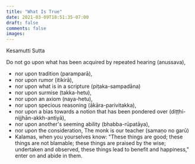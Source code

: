 ```yaml
---
title: "What Is True"
date: 2021-03-09T18:51:35-07:00
draft: false
comments: false
images:
---
```


Kesamutti Sutta

Do not go upon what has been acquired by repeated hearing (anussava),
* nor upon tradition (paramparā),
* nor upon rumor (itikirā),
* nor upon what is in a scripture (piṭaka-sampadāna)
* nor upon surmise (takka-hetu),
* nor upon an axiom (naya-hetu),
* nor upon specious reasoning (ākāra-parivitakka),
* nor upon a bias towards a notion that has been pondered over (diṭṭhi-nijjhān-akkh-antiyā),
* nor upon another's seeming ability (bhabba-rūpatāya),
* nor upon the consideration, The monk is our teacher (samaṇo no garū)
* Kalamas, when you yourselves know: "These things are good; these things are not blamable; these things are praised by the wise; undertaken and observed, these things lead to benefit and happiness," enter on and abide in them.
